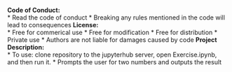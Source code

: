 **Code of Conduct:** <br />
    * Read the code of conduct
    * Breaking any rules mentioned in the code will lead to consequences
**License:** <br />
    * Free for commerical use
    * Free for modification
    * Free for distribution
    * Private use
    * Authors are not liable for damages caused by code
**Project Description:** <br />
    * To use: clone repository to the jupyterhub server, open Exercise.ipynb, and then run it.
    * Prompts the user for two numbers and outputs the result
